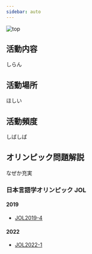 ```yaml
---
sidebar: auto
---
```


<!-- TODO: 画像いい感じに -->
![top](/header.jpg)


## 活動内容

しらん


## 活動場所

ほしい


## 活動頻度

しばしば


## オリンピック問題解説

なぜか充実

### 日本言語学オリンピック JOL

#### 2019

- [JOL2019-4](/olympiad/jol/2019/4)


#### 2022

- [JOL2022-1](/olympiad/jol/2022/1)

